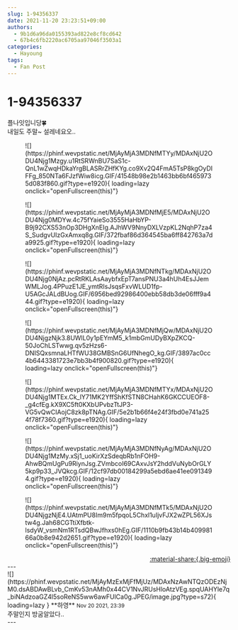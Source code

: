 ```yaml
---
slug: 1-94356337
date: 2021-11-20 23:23:51+09:00
authors:
  - 9b1d6a96da0155393ad822e8cf8cd642
  - 67b4c6fb2220ac6705aa97046f3503a1
categories:
  - Hayoung
tags:
  - Fan Post
---
```


# 1-94356337

<div class="post-container" markdown="1">
<div class="content-container md-sidebar__scrollwrap" markdown="1">

플나잇입니당🍀<br>내일도 주말~ 설레네요오..
<figure markdown="1">
![](https://phinf.wevpstatic.net/MjAyMjA3MDNfMTYy/MDAxNjU2ODU4Njg1Mzgy.u1RtSRWnBU7SaS1c-QnL1wZwqHDkaYrgBLASRrZHfKYg.co9Xv2Q4FmA5TsP8kgOyDIFFg_850NTa6FJzfWiw8icg.GIF/41548b98e2b1463bb6bf4659735d083f860.gif?type=e1920){ loading=lazy onclick="openFullscreen(this)"}
</figure>

<figure markdown="1">
![](https://phinf.wevpstatic.net/MjAyMjA3MDNfMjE5/MDAxNjU2ODU4Njg0MDYw.4c75fYaieSo3555HaHbYP-B9j92CXS53nOp3DHgXnEIg.AJhWV9NnyDXLVzpKL2NqhP7za4S_SudgvUIzGxAmxq8g.GIF/372fbaf86d364545ba6ff842763a7da9925.gif?type=e1920){ loading=lazy onclick="openFullscreen(this)"}
</figure>

<figure markdown="1">
![](https://phinf.wevpstatic.net/MjAyMjA3MDNfNTkg/MDAxNjU2ODU4Njg0NjAz.pcRtRKLAsAaybfxEpT7ansPNU3a4hUh4EsJJemWMLJog.4PPuzE1JE_ymtRIsJsqsFxvWLUD1fp-U5AGcJALdBUog.GIF/6956bed92986400ebb58db3de06fff9a444.gif?type=e1920){ loading=lazy onclick="openFullscreen(this)"}
</figure>

<figure markdown="1">
![](https://phinf.wevpstatic.net/MjAyMjA3MDNfMjQw/MDAxNjU2ODU4NjgzNjk3.8UWlL0y1pEYmM5_k1mbGmUDyBXpZKCQ-50JoChLSTwwg.qv5zHzs6-DNISQxsmnaLHTfWU38GMBSnG6UfNhegO_kg.GIF/3897ac0cc4b6443381723e7bb3b4f900820.gif?type=e1920){ loading=lazy onclick="openFullscreen(this)"}
</figure>

<figure markdown="1">
![](https://phinf.wevpstatic.net/MjAyMjA3MDNfMTYx/MDAxNjU2ODU4Njg1MTEx.Ck_lY71MK2YffShKfSTN8CHahK6GKCCUEOF8-_g4cfEg.kX9XC5ft0KXbUPvbzTtJP3-VG5vQwCIAojC8zk8pTNAg.GIF/5e2b1b66f4e24f3fbd0e741a254f78f7360.gif?type=e1920){ loading=lazy onclick="openFullscreen(this)"}
</figure>

<figure markdown="1">
![](https://phinf.wevpstatic.net/MjAyMjA3MDNfNyAg/MDAxNjU2ODU4Njg1MzMy.xSj1_uoKirXzSdeqbRb1nFOH9-AhwBQmUgPu9RiynJsg.ZVmbcoI69CAxvJsY2hddVuNybOrGLY5kp9p33_JVQkcg.GIF/12cf97db00184299a5ebd6ae41ee0913494.gif?type=e1920){ loading=lazy onclick="openFullscreen(this)"}
</figure>

<figure markdown="1">
![](https://phinf.wevpstatic.net/MjAyMjA3MDNfMTk5/MDAxNjU2ODU4NjgzNjE4.UAtmPU8Im9m5fpqoL5Chxl1uIjvFJX2wZPL56XJstw4g.Jah68CGTtiXfbtk-lsdyW_vsmNm1RTsdQBwJfhxs0hEg.GIF/1110b9fb43b14b40998166a0b8e942d2651.gif?type=e1920){ loading=lazy onclick="openFullscreen(this)"}
</figure>


</div>
</div>

<div style="text-align: right;" markdown="1">
<a href="https://weverse.io/fromis9/fanpost/1-94356337" style="text-align: right;">:material-share:{.big-emoji}</a>
</div>
---

<div class="comments-container md-sidebar__scrollwrap" markdown="1">
<div class="comment" markdown="1">
<div class='id-container' markdown="1">
![](https://phinf.wevpstatic.net/MjAyMzExMjFfMjUz/MDAxNzAwNTQzODEzNjM0.dsABDAwBLvb_CmKv53nAMh0x44CV1NvJRUsHloAtzVEg.spqUAHYle7q_biNAdzoaGZ4l5soReNS5ww6awFUlCa0g.JPEG/image.jpg?type=s72){ loading=lazy }
**<span class="artist">하영</span>** <small>Nov 20 2021, 23:39</small><br>
</div>
<div class='comment-body' markdown="1">
주말인지 방굼알았다..
</div>
</div>
</div>
---
